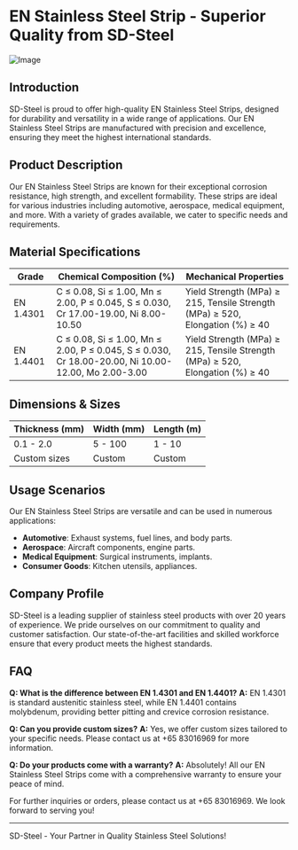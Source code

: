 # EN Stainless Steel Strip - Superior Quality from SD-Steel

![Image](https://github.com/user-attachments/assets/2567258e-e124-4816-932d-1809bd27ef0b)

## Introduction

SD-Steel is proud to offer high-quality EN Stainless Steel Strips, designed for durability and versatility in a wide range of applications. Our EN Stainless Steel Strips are manufactured with precision and excellence, ensuring they meet the highest international standards.

## Product Description

Our EN Stainless Steel Strips are known for their exceptional corrosion resistance, high strength, and excellent formability. These strips are ideal for various industries including automotive, aerospace, medical equipment, and more. With a variety of grades available, we cater to specific needs and requirements.

## Material Specifications

| Grade | Chemical Composition (%) | Mechanical Properties |
|-------|--------------------------|------------------------|
| EN 1.4301 | C ≤ 0.08, Si ≤ 1.00, Mn ≤ 2.00, P ≤ 0.045, S ≤ 0.030, Cr 17.00-19.00, Ni 8.00-10.50 | Yield Strength (MPa) ≥ 215, Tensile Strength (MPa) ≥ 520, Elongation (%) ≥ 40 |
| EN 1.4401 | C ≤ 0.08, Si ≤ 1.00, Mn ≤ 2.00, P ≤ 0.045, S ≤ 0.030, Cr 18.00-20.00, Ni 10.00-12.00, Mo 2.00-3.00 | Yield Strength (MPa) ≥ 215, Tensile Strength (MPa) ≥ 520, Elongation (%) ≥ 40 |

## Dimensions & Sizes

| Thickness (mm) | Width (mm) | Length (m) |
|----------------|------------|------------|
| 0.1 - 2.0      | 5 - 100    | 1 - 10     |
| Custom sizes   | Custom     | Custom     |

## Usage Scenarios

Our EN Stainless Steel Strips are versatile and can be used in numerous applications:
- **Automotive**: Exhaust systems, fuel lines, and body parts.
- **Aerospace**: Aircraft components, engine parts.
- **Medical Equipment**: Surgical instruments, implants.
- **Consumer Goods**: Kitchen utensils, appliances.

## Company Profile

SD-Steel is a leading supplier of stainless steel products with over 20 years of experience. We pride ourselves on our commitment to quality and customer satisfaction. Our state-of-the-art facilities and skilled workforce ensure that every product meets the highest standards.

## FAQ

**Q: What is the difference between EN 1.4301 and EN 1.4401?**
**A:** EN 1.4301 is standard austenitic stainless steel, while EN 1.4401 contains molybdenum, providing better pitting and crevice corrosion resistance.

**Q: Can you provide custom sizes?**
**A:** Yes, we offer custom sizes tailored to your specific needs. Please contact us at +65 83016969 for more information.

**Q: Do your products come with a warranty?**
**A:** Absolutely! All our EN Stainless Steel Strips come with a comprehensive warranty to ensure your peace of mind.

For further inquiries or orders, please contact us at +65 83016969. We look forward to serving you!

---

SD-Steel - Your Partner in Quality Stainless Steel Solutions!